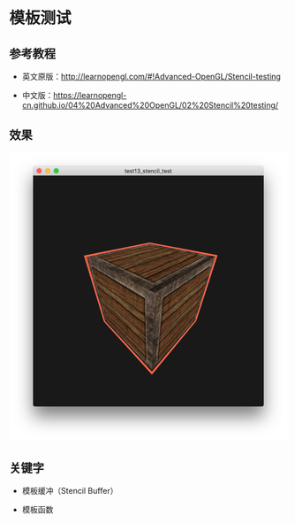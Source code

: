 # 模板测试

## 参考教程

- 英文原版：http://learnopengl.com/#!Advanced-OpenGL/Stencil-testing

- 中文版：https://learnopengl-cn.github.io/04%20Advanced%20OpenGL/02%20Stencil%20testing/

## 效果

![](../../../../README/test13_stencil_test.png)

## 关键字

- 模板缓冲（Stencil Buffer）

- 模板函数


